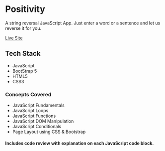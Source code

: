 # Positivity

A string reversal JavaScript App. Just enter a word or a sentence
and let us reverse it for you.

[Live Site]()

## Tech Stack

- JavaScript
- BootStrap 5
- HTML5
- CSS3

### Concepts Covered

- JavaScript Fundamentals
- JavaScript Loops
- JavaScript Functions
- JavaScript DOM Manipulation
- JavaScript Conditionals
- Page Layout using CSS & Bootstrap

#### Includes code review with explanation on each JavaScript code block.
